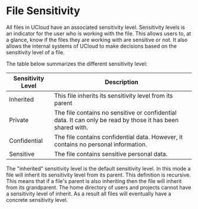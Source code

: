 # File Sensitivity

All files in UCloud have an associated sensitivity level. Sensitivity
levels is an indicator for the user who is working with the file.
This allows users to, at a glance, know if the files they are working with
are sensitive or not. It also allows the internal systems of UCloud to make
decisions based on the sensitivity level of a file.

The table below summarizes the different sensitivity level:

| Sensitivity Level | Description                                                                                                |
|-------------------|------------------------------------------------------------------------------------------------------------|
| Inherited         | This file inherits its sensitivity level from its parent                                                   |
| Private           | The file contains no sensitive or confidential data. It can only be read by those it has been shared with. |
| Confidential      | The file contains confidential data. However, it contains no personal information.                         |
| Sensitive         | The file contains sensitive personal data.                                                                 |

The "inherited" sensitivity level is the default sensitivity level. In this
mode a file will inherit its sensitivity level from its parent. This
definition is recursive. This means that if a file's parent is also
inheriting then the file will inherit from its grandparent. The home
directory of users and projects cannot have a sensitivity level of inherit.
As a result all files will eventually have a concrete sensitivity level.
